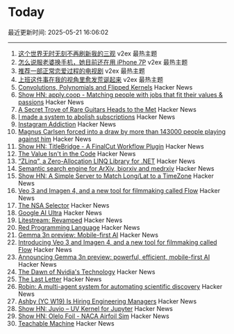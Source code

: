 # Today

最近更新时间: 2025-05-21 16:06:02

--- 
1. [这个世界无时无刻不再刷新我的三观](https://www.v2ex.com/t/1133186) v2ex 最热主题
2. [怎么说服老婆换手机，她目前还在用 iPhone 7P](https://www.v2ex.com/t/1133184) v2ex 最热主题
3. [推荐一部正常恋爱过程的电视剧](https://www.v2ex.com/t/1133164) v2ex 最热主题
4. [上班这件事在我的视角里愈发荒诞起来](https://www.v2ex.com/t/1133156) v2ex 最热主题
5. [Convolutions, Polynomials and Flipped Kernels](https://eli.thegreenplace.net/2025/convolutions-polynomials-and-flipped-kernels/) Hacker News
6. [Show HN: apply.coop - Matching people with jobs that fit their values & passions](https://apply.coop) Hacker News
7. [A Secret Trove of Rare Guitars Heads to the Met](https://www.newyorker.com/magazine/2025/05/26/a-secret-trove-of-rare-guitars-heads-to-the-met) Hacker News
8. [I made a system to abolish subscriptions](https://www.joinares.com/) Hacker News
9. [Instagram Addiction](https://blog.greg.technology/2025/05/19/on-instagram-addiction.html) Hacker News
10. [Magnus Carlsen forced into a draw by more than 143000 people playing against him](https://apnews.com/article/chess-magnus-carlsen-match-world-freestyle-grandmaster-963a977765fa02d05a14d701666dfcd7) Hacker News
11. [Show HN: TitleBridge - A FinalCut Workflow Plugin](https://bustin.tech/apps/titlebridge/) Hacker News
12. [The Value Isn't in the Code](https://jonayre.uk/blog/2022/10/30/the-real-value-isnt-in-the-code/) Hacker News
13. [“ZLinq”, a Zero-Allocation LINQ Library for .NET](https://neuecc.medium.com/zlinq-a-zero-allocation-linq-library-for-net-1bb0a3e5c749) Hacker News
14. [Semantic search engine for ArXiv, biorxiv and medrxiv](https://arxivxplorer.com/) Hacker News
15. [Show HN: A Simple Server to Match Long/Lat to a TimeZone](https://github.com/LittleGreenViper/LGV_TZ_Lookup) Hacker News
16. [Veo 3 and Imagen 4, and a new tool for filmmaking called Flow](https://blog.google/technology/ai/generative-media-models-io-2025/) Hacker News
17. [The NSA Selector](https://github.com/wenzellabs/the_NSA_selector) Hacker News
18. [Google AI Ultra](https://blog.google/products/google-one/google-ai-ultra/) Hacker News
19. [Litestream: Revamped](https://fly.io/blog/litestream-revamped/) Hacker News
20. [Red Programming Language](https://www.red-lang.org/p/about.html) Hacker News
21. [Gemma 3n preview: Mobile-first AI](https://developers.googleblog.com/en/introducing-gemma-3n/) Hacker News
22. [Introducing Veo 3 and Imagen 4, and a new tool for filmmaking called Flow](https://blog.google/technology/ai/generative-media-models-io-2025/) Hacker News
23. [Announcing Gemma 3n preview: powerful, efficient, mobile-first AI](https://developers.googleblog.com/en/introducing-gemma-3n/) Hacker News
24. [The Dawn of Nvidia's Technology](https://blog.dshr.org/2025/05/the-dawn-of-nvidias-technology.html) Hacker News
25. [The Last Letter](https://aeon.co/essays/how-the-last-letters-of-the-condemned-can-teach-us-how-to-live) Hacker News
26. [Robin: A multi-agent system for automating scientific discovery](https://arxiv.org/abs/2505.13400) Hacker News
27. [Ashby (YC W19) Is Hiring Engineering Managers](https://www.ashbyhq.com/careers?utm_source=hn&ashby_jid=933570bc-a3d6-4fcc-991d-dc399c53a58a) Hacker News
28. [Show HN: Juvio – UV Kernel for Jupyter](https://github.com/OKUA1/juvio) Hacker News
29. [Show HN:  Olelo Foil - NACA Airfoil Sim](https://foil.olelohonua.com/) Hacker News
30. [Teachable Machine](https://teachablemachine.withgoogle.com/) Hacker News

